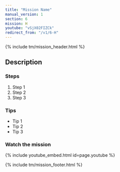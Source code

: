 ```yaml
---
title: "Mission Name"
manual_version: 1
section: 6
mission: H
youtube: "vSjX02FIZCk"
redirect_from: "/v1/6-H"
---
```


{% include tm/mission_header.html %}

## Description

### Steps

1. Step 1
2. Step 2
3. Step 3

### Tips

* Tip 1
* Tip 2
* Tip 3

### Watch the mission

{% include youtube_embed.html id=page.youtube %}

{% include tm/mission_footer.html %}